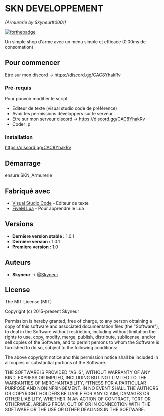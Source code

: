 # SKN DEVELOPPEMENT
_(Armurerie by Skyneur#0001)_

[![forthebadge](https://www.freepnglogos.com/uploads/discord-logo-png/discord-emoji-recurring-discord-perks-gaming-17.png)](https://discord.gg/CAC8YhakRv)

Un simple shop d'arme avec un menu simple et efficace (0.00ms de consomation)

## Pour commencer

Etre sur mon discord -> https://discord.gg/CAC8YhakRv

### Pré-requis

Pour pouvoir modifier le script

- Editeur de texte (visual studio code de préférence)
- Avoir les permissions développers sur le serveur
- Etre sur mon serveur discord -> https://discord.gg/CAC8YhakRv
- Coder :p

### Installation

https://discord.gg/CAC8YhakRv

## Démarrage

ensure SKN_Armurerie

## Fabriqué avec

* [Visual Studio Code](https://code.visualstudio.com) - Editeur de texte
* [FiveM Lua](https://docs.fivem.net/docs/scripting-manual/runtimes/lua/) - Pour apprendre le Lua

## Versions

* **Dernière version stable :** 1.0.1
* **Dernière version :** 1.0.1
* **Première version :** 1.0


## Auteurs

* **Skyneur** _->_ [@Skyneur](https://github.com/Skyneur)

## License

The MIT License (MIT)

Copyright (c) 2015-present Skyneur

Permission is hereby granted, free of charge, to any person obtaining a copy of this software and associated documentation files (the "Software"), to deal in the Software without restriction, including without limitation the rights to use, copy, modify, merge, publish, distribute, sublicense, and/or sell copies of the Software, and to permit persons to whom the Software is furnished to do so, subject to the following conditions:

The above copyright notice and this permission notice shall be included in all copies or substantial portions of the Software.

THE SOFTWARE IS PROVIDED "AS IS", WITHOUT WARRANTY OF ANY KIND, EXPRESS OR IMPLIED, INCLUDING BUT NOT LIMITED TO THE WARRANTIES OF MERCHANTABILITY, FITNESS FOR A PARTICULAR PURPOSE AND NONINFRINGEMENT. IN NO EVENT SHALL THE AUTHORS OR COPYRIGHT HOLDERS BE LIABLE FOR ANY CLAIM, DAMAGES OR OTHER LIABILITY, WHETHER IN AN ACTION OF CONTRACT, TORT OR OTHERWISE, ARISING FROM, OUT OF OR IN CONNECTION WITH THE SOFTWARE OR THE USE OR OTHER DEALINGS IN THE SOFTWARE.

